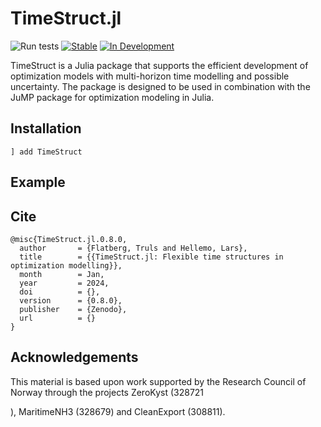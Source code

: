 # TimeStruct.jl
![Run tests](https://github.com/sintefore/TimeStruct.jl/workflows/Run%20tests/badge.svg)
[![Stable](https://img.shields.io/badge/docs-stable-blue.svg)](https://sintefore.github.io/TimeStruct.jl/stable/)
[![In Development](https://img.shields.io/badge/docs-dev-blue.svg)](https://sintefore.github.io/TimeStruct.jl/dev/)

TimeStruct is a Julia package that supports the efficient development of optimization models with multi-horizon time modelling and possible uncertainty. 
The package is designed to be used in combination with the JuMP package for optimization modeling in Julia.

## Installation

```
] add TimeStruct
```

## Example



## Cite

```
@misc{TimeStruct.jl.0.8.0,
  author       = {Flatberg, Truls and Hellemo, Lars},
  title        = {{TimeStruct.jl: Flexible time structures in optimization modelling}},
  month        = Jan,
  year         = 2024,
  doi          = {},
  version      = {0.8.0},
  publisher    = {Zenodo},
  url          = {}
}
```



## Acknowledgements

This material is based upon work supported by the Research Council of Norway through the projects ZeroKyst (328721

), MaritimeNH3 (328679) and CleanExport (308811).


